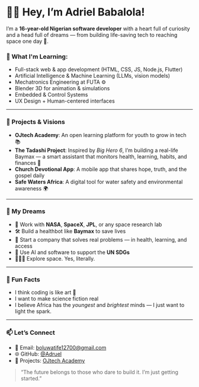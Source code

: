 # 👋🏽 Hey, I’m Adriel Babalola!

I’m a **16-year-old Nigerian software developer** with a heart full of curiosity and a head full of dreams — from building life-saving tech to reaching space one day 🚀.

### 🧠 What I'm Learning:
- Full-stack web & app development (HTML, CSS, JS, Node.js, Flutter)
- Artificial Intelligence & Machine Learning (LLMs, vision models)
- Mechatronics Engineering at FUTA ⚙️
- Blender 3D for animation & simulations
- Embedded & Control Systems
- UX Design + Human-centered interfaces

---

### 🚀 Projects & Visions

- **OJtech Academy**: An open learning platform for youth to grow in tech 📚
- **The Tadashi Project**: Inspired by *Big Hero 6*, I’m building a real-life Baymax — a smart assistant that monitors health, learning, habits, and finances 🤖
- **Church Devotional App**: A mobile app that shares hope, truth, and the gospel daily
- **Safe Waters Africa**: A digital tool for water safety and environmental awareness 🌍

---

### 🎯 My Dreams

- 🌌 Work with **NASA**, **SpaceX**, **JPL**, or any space research lab
- 🛠️ Build a healthbot like **Baymax** to save lives
- 🚀 Start a company that solves real problems — in health, learning, and access
- 🌱 Use AI and software to support the **UN SDGs**
- 👨🏽‍🚀 Explore space. Yes, literally.

---

### 🧩 Fun Facts

- I think coding is like art 🎨
- I want to make science fiction real
- I believe Africa has the *youngest* and *brightest* minds — I just want to light the spark.

---

### 📫 Let’s Connect

- 📧 Email: boluwatife12700@gmail.com
- 🌐 GitHub: [@Adruel](https://github.com/Adruel)
- 🔭 Projects: [OJtech Academy](https://boluwatife127.github.io/OJ-Tech-Academy-V1.0/lms.html)

> “The future belongs to those who dare to build it. I’m just getting started.”

